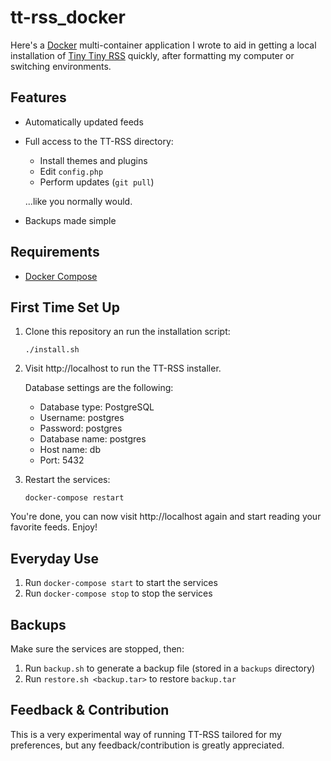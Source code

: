 # tt-rss_docker

Here's a [Docker](https://www.docker.com/) multi-container application
I wrote to aid in getting a local installation of [Tiny Tiny
RSS](https://tt-rss.org/) quickly, after formatting my computer or
switching environments.

## Features

* Automatically updated feeds
* Full access to the TT-RSS directory:

    * Install themes and plugins
    * Edit `config.php`
    * Perform updates (`git pull`)

    ...like you normally would.

* Backups made simple

## Requirements

* [Docker Compose](https://docs.docker.com/compose/)

## First Time Set Up

1. Clone this repository an run the installation script:

    `./install.sh`

2. Visit http://localhost to run the TT-RSS installer.

    Database settings are the following:

    * Database type: PostgreSQL
    * Username: postgres
    * Password: postgres
    * Database name: postgres
    * Host name: db
    * Port: 5432

3. Restart the services:

    `docker-compose restart`

You're done, you can now visit http://localhost again and start reading
your favorite feeds. Enjoy!

## Everyday Use

1. Run `docker-compose start` to start the services
2. Run `docker-compose stop` to stop the services

## Backups

Make sure the services are stopped, then:

1. Run `backup.sh` to generate a backup file (stored in a `backups` directory)
2. Run `restore.sh <backup.tar>`  to restore `backup.tar`

## Feedback & Contribution

This is a very experimental way of running TT-RSS tailored for my
preferences, but any feedback/contribution is greatly appreciated.
